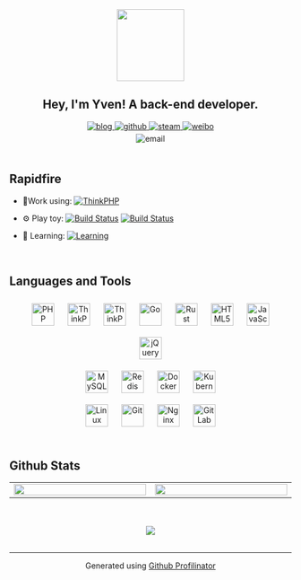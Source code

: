 <div align="center">
<img src="https://blog.yvenchang.cn/usr/uploads/2020/03/2672982921.png" align="center" height="128" width="120" />
</div>  
  

## <div align="center">Hey, I'm Yven! A back-end developer.</div>  
  

<div align="center">
<a href="https://blog.yvenchang.cn" target="_blank">
<img src=https://img.shields.io/badge/blog-%23d3d3d3.svg?&style=for-the-badge&logoColor=white alt=blog style="margin-bottom: 5px;" />
</a>
<a href="https://github.com/yven" target="_blank">
<img src=https://img.shields.io/badge/github-%2324292e.svg?&style=for-the-badge&logo=github&logoColor=white alt=github style="margin-bottom: 5px;" />
</a>
<a href="https://steamcommunity.com/id/YvenChang" target="_blank">
<img src=https://img.shields.io/badge/steam-%23274056.svg?&style=for-the-badge&logo=steam&logoColor=white alt=steam style="margin-bottom: 5px;" />
</a>
<a href="https://weibo.com/ThomasYunFan" target="_blank">
<img src=https://img.shields.io/badge/weibo-%23d54443.svg?&style=for-the-badge&logo=sinaweibo&logoColor=white alt=weibo style="margin-bottom: 5px;" />
</a>
<br/>
<img src=https://img.shields.io/badge/email-eXZlbmNoYW5nQDE2My5jb20=-%23d3d3d3.svg?&style=for-the-badge&logoColor=white alt=email style="margin-bottom: 5px;" />
</div>


<br/>  


## Rapidfire

- 🔨Work using: [![ThinkPHP](https://img.shields.io/badge/ThinkPHP-6.0-green)](https://www.kancloud.cn/manual/thinkphp6_0/1037479)

- ⚙️ Play toy: [![Build Status](https://img.shields.io/badge/workerman-1.4.3-blue)](https://github.com/Yven/webman) [![Build Status](https://img.shields.io/badge/RustNotionAPI-0.0.1-blue)](https://github.com/Yven/RustNotinAPI)

- 🌱 Learning: [![Learning](https://img.shields.io/badge/rust-1.25.1-blue)](https://github.com/Yven/learningRust)

<br/>  


## Languages and Tools  
<div align="center">  
<a href="https://www.php.net/" target="_blank"><img style="margin: 10px" src="https://profilinator.rishav.dev/skills-assets/php-original.svg" alt="PHP" height="40" /></a>
<a href="https://www.thinkphp.cn/" target="_blank"><img style="margin: 10px" src="https://www.thinkphp.cn/Public/new/img/header_logo.png" alt="ThinkPHP" height="40" /></a>
<a href="https://www.workerman.net/" target="_blank"><img style="margin: 10px" src="https://favicon.yandex.net/favicon/v2/workerman.net?size=32" alt="ThinkPHP" height="40" /></a>
<a href="https://go.dev/" target="_blank"><img style="margin: 10px" src="https://profilinator.rishav.dev/skills-assets/go-original.svg" alt="Go" height="40" /></a>  
<a href="https://www.rust-lang.org/" target="_blank"><img style="margin: 10px" src="https://profilinator.rishav.dev/skills-assets/rust-plain.svg" alt="Rust" height="40" /></a>  
<a href="https://en.wikipedia.org/wiki/HTML5" target="_blank"><img style="margin: 10px" src="https://profilinator.rishav.dev/skills-assets/html5-original-wordmark.svg" alt="HTML5" height="40" /></a>  
<a href="https://www.javascript.com/" target="_blank"><img style="margin: 10px" src="https://profilinator.rishav.dev/skills-assets/javascript-original.svg" alt="JavaScript" height="40" /></a>  
<a href="https://jquery.com/" target="_blank"><img style="margin: 10px" src="https://profilinator.rishav.dev/skills-assets/jquery.png" alt="jQuery" height="40" /></a> 
<br/>
<a href="https://www.mysql.com/" target="_blank"><img style="margin: 10px" src="https://profilinator.rishav.dev/skills-assets/mysql-original-wordmark.svg" alt="MySQL" height="40" /></a>  
<a href="https://redis.io/" target="_blank"><img style="margin: 10px" src="https://profilinator.rishav.dev/skills-assets/redis-original-wordmark.svg" alt="Redis" height="40" /></a>  
<a href="https://www.docker.com/" target="_blank"><img style="margin: 10px" src="https://profilinator.rishav.dev/skills-assets/docker-original-wordmark.svg" alt="Docker" height="40" /></a>  
<a href="https://kubernetes.io/" target="_blank"><img style="margin: 10px" src="https://profilinator.rishav.dev/skills-assets/kubernetes-icon.svg" alt="Kubernetes" height="40" /></a>  
<br/>  
<a href="https://www.linux.org/" target="_blank"><img style="margin: 10px" src="https://profilinator.rishav.dev/skills-assets/linux-original.svg" alt="Linux" height="40" /></a>  
<a href="https://github.com/" target="_blank"><img style="margin: 10px" src="https://profilinator.rishav.dev/skills-assets/git-scm-icon.svg" alt="Git" height="40" /></a>  
<a href="https://www.nginx.com/" target="_blank"><img style="margin: 10px" src="https://profilinator.rishav.dev/skills-assets/nginx-original.svg" alt="Nginx" height="40" /></a>  
<a href="https://about.gitlab.com/" target="_blank"><img style="margin: 10px" src="https://profilinator.rishav.dev/skills-assets/gitlab.svg" alt="GitLab" height="40" /></a>  
</div>  

<br/>  


## Github Stats  
<table align="center" style="display: table;"><tr><td valign="center" width="50%">

<img src="https://github-readme-stats.vercel.app/api?username=yven&show_icons=true&count_private=true&hide_border=true&style=flat-square&theme=material-palenight&hide=contribs" align="left" style="width: 100%" />

</td><td valign="center" width="50%">

<img src="https://github-readme-stats.vercel.app/api/top-langs/?username=yven&hide_border=true&layout=compact&theme=material-palenight" align="left" style="width: 100%" />

</td></tr></table>  

<br/>  

  

<br/>  

<div align="center">
<img src="https://komarev.com/ghpvc/?username=yven&label=Profile+Views" align="center" />
</div>  
  

<br/>  


----
<div align="center">Generated using <a href="https://profilinator.rishav.dev/" target="_blank">Github Profilinator</a></div>
